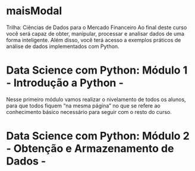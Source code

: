 # maisModal
Trilha: Ciências de Dados para o Mercado Financeiro
Ao final deste curso você será capaz de obter, manipular, processar e analisar dados de uma forma inteligente. Além disso, você terá acesso a exemplos práticos de análise de dados implementados com Python.
#  Data Science com Python: Módulo 1 - Introdução a Python - 
Nesse primeiro módulo vamos realizar o nivelamento de todos os alunos, para que todos fiquem “na mesma página” no que se refere ao conhecimento básico necessário para seguir com o resto do curso.
# Data Science com Python: Módulo 2 - Obtenção e Armazenamento de Dados  -
